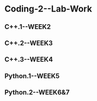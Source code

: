 # Coding-2--Lab-Work

## C++.1--WEEK2


## C++.2--WEEK3



## C++.3--WEEK4



## Python.1--WEEK5

## Python.2--WEEK6&7
